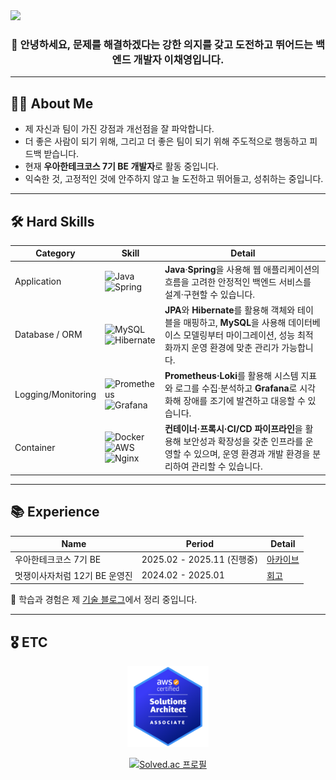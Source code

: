 <!-- Header Banner -->
<img src="https://capsule-render.vercel.app/api?type=venom&color=0:00b749,100:fefe66&height=150&section=header&text=Welcome%20to%20Chaeyoung's%20Github&fontSize=35&fontColor=ffffff" />

<br>

<h3 align="center">👋 안녕하세요, 문제를 해결하겠다는 강한 의지를 갖고 도전하고 뛰어드는 백엔드 개발자 이채영입니다.</h3>

---

## 👩‍💻 About Me

- 제 자신과 팀이 가진 강점과 개선점을 잘 파악합니다.  
- 더 좋은 사람이 되기 위해, 그리고 더 좋은 팀이 되기 위해 주도적으로 행동하고 피드백 받습니다.  
- 현재 **우아한테크코스 7기 BE 개발자**로 활동 중입니다.  
- 익숙한 것, 고정적인 것에 안주하지 않고 늘 도전하고 뛰어들고, 성취하는 중입니다.  

---

## 🛠 Hard Skills

| Category | Skill | Detail |
| --- | --- | --- |
| Application | ![Java](https://img.shields.io/badge/java-%23ED8B00.svg?style=for-the-badge&logo=openjdk&logoColor=white)<br>![Spring](https://img.shields.io/badge/spring-%236DB33F.svg?style=for-the-badge&logo=spring&logoColor=white) | **Java**·**Spring**을 사용해 웹 애플리케이션의 흐름을 고려한 안정적인 백엔드 서비스를 설계·구현할 수 있습니다. |
| Database / ORM | ![MySQL](https://img.shields.io/badge/mysql-4479A1.svg?style=for-the-badge&logo=mysql&logoColor=white)<br>![Hibernate](https://img.shields.io/badge/Hibernate-59666C?style=for-the-badge&logo=Hibernate&logoColor=white) | **JPA**와 **Hibernate**를 활용해 객체와 테이블을 매핑하고, **MySQL**을 사용해 데이터베이스 모델링부터 마이그레이션, 성능 최적화까지 운영 환경에 맞춘 관리가 가능합니다. |
| Logging/Monitoring | ![Prometheus](https://img.shields.io/badge/Prometheus-E6522C?style=for-the-badge&logo=Prometheus&logoColor=white)<br>![Grafana](https://img.shields.io/badge/grafana-%23F46800.svg?style=for-the-badge&logo=grafana&logoColor=white) | **Prometheus·Loki**를 활용해 시스템 지표와 로그를 수집·분석하고 **Grafana**로 시각화해 장애를 조기에 발견하고 대응할 수 있습니다. |
| Container | ![Docker](https://img.shields.io/badge/docker-%230db7ed.svg?style=for-the-badge&logo=docker&logoColor=white)<br>![AWS](https://img.shields.io/badge/AWS-%23FF9900.svg?style=for-the-badge&logo=amazon-aws&logoColor=white)<br>![Nginx](https://img.shields.io/badge/nginx-%23009639.svg?style=for-the-badge&logo=nginx&logoColor=white) | **컨테이너·프록시·CI/CD 파이프라인**을 활용해 보안성과 확장성을 갖춘 인프라를 운영할 수 있으며, 운영 환경과 개발 환경을 분리하여 관리할 수 있습니다. |

---

## 📚 Experience

| Name | Period | Detail |
| --- | --- | --- |
| 우아한테크코스 7기 BE | 2025.02 - 2025.11 (진행중) | [아카이브](https://github.com/Chaeyoung714/woowacourse-archieve) |
| 멋쟁이사자처럼 12기 BE 운영진 | 2024.02 - 2025.01 | [회고](https://velog.io/@joychae714/24-1-%EB%A9%8B%EC%82%AC-%EC%9A%B4%EC%98%81%EC%A7%84%EC%9C%BC%EB%A1%9C%EC%84%9C-%EB%B0%B1%EC%97%94%EB%93%9C-%EC%84%B8%EC%85%98-%ED%9A%8C%EA%B3%A0) |

📖 학습과 경험은 제 [기술 블로그](https://velog.io/@joychae714/posts)에서 정리 중입니다.  

---

## 🎖 ETC

<p align="center">
  <img src="./aws-certified-solutions-architect-associate.png" width="130" height="130" />
</p>

<p align="center">
  <a href="https://solved.ac/joychae0714">
    <img src="http://mazassumnida.wtf/api/v2/generate_badge?boj=joychae0714" alt="Solved.ac 프로필"/>
  </a>
</p>
